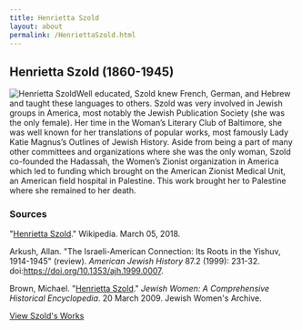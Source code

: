 ```yaml
---
title: Henrietta Szold
layout: about
permalink: /HenriettaSzold.html
---
```

## Henrietta Szold (1860-1945)
<div style="float: left"><img src="https://elizajames.github.io/WLCB_draft/assets/img/HenriettaSzold.jpg" alt="Henrietta Szold"></div>

Well educated, Szold knew French, German, and Hebrew and taught these languages to others. Szold was very involved in Jewish groups in America, most notably the Jewish Publication Society (she was the only female). Her time in the Woman’s Literary Club of Baltimore, she was well known for her translations of popular works, most famously Lady Katie Magnus’s Outlines of Jewish History. Aside from being a part of many other committees and organizations where she was the only woman, Szold co-founded the Hadassah, the Women’s Zionist organization in America which led to funding which brought on the American Zionist Medical Unit, an American field hospital in Palestine. This work brought her to Palestine where she remained to her death. 

### Sources

"[Henrietta Szold](https://en.wikipedia.org/wiki/Henrietta_Szold)." Wikipedia. March 05, 2018.

Arkush, Allan. "The Israeli-American Connection: Its Roots in the Yishuv, 1914-1945" (review). *American Jewish History* 87.2 (1999): 231-32. doi:https://doi.org/10.1353/ajh.1999.0007.

Brown, Michael. "[Henrietta Szold](https://jwa.org/encyclopedia/article/szold-henrietta)." *Jewish Women: A Comprehensive Historical Encyclopedia*. 20 March 2009. Jewish Women's Archive.

[View Szold's Works](https://elizajames.github.io/WLCB_draft/browse.html#szold)